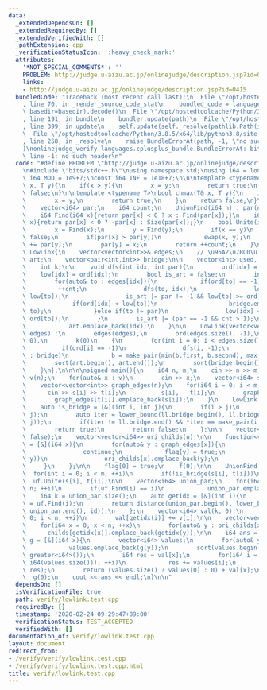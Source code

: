 ```yaml
---
data:
  _extendedDependsOn: []
  _extendedRequiredBy: []
  _extendedVerifiedWith: []
  _pathExtension: cpp
  _verificationStatusIcon: ':heavy_check_mark:'
  attributes:
    '*NOT_SPECIAL_COMMENTS*': ''
    PROBLEM: http://judge.u-aizu.ac.jp/onlinejudge/description.jsp?id=0415
    links:
    - http://judge.u-aizu.ac.jp/onlinejudge/description.jsp?id=0415
  bundledCode: "Traceback (most recent call last):\n  File \"/opt/hostedtoolcache/Python/3.8.5/x64/lib/python3.8/site-packages/onlinejudge_verify/documentation/build.py\"\
    , line 70, in _render_source_code_stat\n    bundled_code = language.bundle(stat.path,\
    \ basedir=basedir).decode()\n  File \"/opt/hostedtoolcache/Python/3.8.5/x64/lib/python3.8/site-packages/onlinejudge_verify/languages/cplusplus.py\"\
    , line 191, in bundle\n    bundler.update(path)\n  File \"/opt/hostedtoolcache/Python/3.8.5/x64/lib/python3.8/site-packages/onlinejudge_verify/languages/cplusplus_bundle.py\"\
    , line 399, in update\n    self.update(self._resolve(pathlib.Path(included), included_from=path))\n\
    \  File \"/opt/hostedtoolcache/Python/3.8.5/x64/lib/python3.8/site-packages/onlinejudge_verify/languages/cplusplus_bundle.py\"\
    , line 258, in _resolve\n    raise BundleErrorAt(path, -1, \"no such header\"\
    )\nonlinejudge_verify.languages.cplusplus_bundle.BundleErrorAt: bits/stdc++.h:\
    \ line -1: no such header\n"
  code: "#define PROBLEM \"http://judge.u-aizu.ac.jp/onlinejudge/description.jsp?id=0415\"\
    \n#include \"bits/stdc++.h\"\nusing namespace std;\nusing i64 = long long;\nconst\
    \ i64 MOD = 1e9+7;\nconst i64 INF = 1e18+7;\n\n\ntemplate <typename T>\nbool chmin(T&\
    \ x, T y){\n    if(x > y){\n        x = y;\n        return true;\n    }\n    return\
    \ false;\n}\n\ntemplate <typename T>\nbool chmax(T& x, T y){\n    if(x < y){\n\
    \        x = y;\n        return true;\n    }\n    return false;\n}\n\nstruct UnionFind{\n\
    \    vector<i64> par;\n    i64 count;\n    UnionFind(i64 n) : par(n, -1), count(0){}\n\
    \    i64 Find(i64 x){return par[x] < 0 ? x : Find(par[x]);}\n    i64 Size(i64\
    \ x){return par[x] < 0 ? -par[x] : Size(par[x]);}\n    bool Unite(i64 x, i64 y){\n\
    \        x = Find(x);\n        y = Find(y);\n        if(x == y)\n            return\
    \ false;\n        if(par[x] > par[y])\n            swap(x, y);\n        par[x]\
    \ += par[y];\n        par[y] = x;\n        return ++count;\n    }\n};\n\n\nstruct\
    \ LowLink{\n    vector<vector<int>>& edges;\n    // \u95A2\u7BC0\u70B9\n    vector<int>\
    \ art;\n    vector<pair<int,int>> bridge;\n\n    vector<int> used, ord, low;\n\
    \    int k;\n\n    void dfs(int idx, int par){\n        ord[idx] = k++;\n    \
    \    low[idx] = ord[idx];\n        bool is_art = false;\n        int cnt = 0;\n\
    \        for(auto& to : edges[idx]){\n            if(ord[to] == -1){\n       \
    \         ++cnt;\n                dfs(to, idx);\n                low[idx] = min(low[idx],\
    \ low[to]);\n                is_art |= par != -1 && low[to] >= ord[idx];\n   \
    \             if(ord[idx] < low[to])\n                    bridge.emplace_back(idx,\
    \ to);\n            }else if(to != par)\n                low[idx] = min(low[idx],\
    \ ord[to]);\n        }\n        is_art |= (par == -1 && cnt > 1);\n        if(is_art)\n\
    \            art.emplace_back(idx);\n    }\n\n    LowLink(vector<vector<int>>&\
    \ edges) :\n        edges(edges),\n        ord(edges.size(), -1),\n        low(edges.size(),\
    \ 0),\n        k(0)\n    {\n        for(int i = 0; i < edges.size(); ++i)\n  \
    \          if(ord[i] == -1)\n                dfs(i, -1);\n        for(auto& b\
    \ : bridge)\n            b = make_pair(min(b.first, b.second), max(b.first, b.second));\n\
    \        sort(art.begin(), art.end());\n        sort(bridge.begin(), bridge.end());\n\
    \    }\n};\n\n\n\nsigned main(){\n    i64 n, m;\n    cin >> n >> m;\n    vector<i64>\
    \ v(n);\n    for(auto& x : v)\n        cin >> x;\n    vector<i64> s(m), t(m);\n\
    \    vector<vector<int>> graph_edges(n);\n    for(i64 i = 0; i < m; ++i){\n  \
    \      cin >> s[i] >> t[i];\n        --s[i], --t[i];\n        graph_edges[s[i]].emplace_back(t[i]);\n\
    \        graph_edges[t[i]].emplace_back(s[i]);\n    }\n    LowLink ll(graph_edges);\n\
    \    auto is_bridge = [&](int i, int j){\n        if(i > j)\n            swap(i,\
    \ j);\n        auto iter = lower_bound(ll.bridge.begin(), ll.bridge.end(), make_pair(i,\
    \ j));\n        if(iter != ll.bridge.end() && *iter == make_pair(i, j))\n    \
    \        return true;\n        return false;\n    };\n\n    vector<i64> flag(n,\
    \ false);\n    vector<vector<i64>> ori_childs(n);\n\n    function<void(i64)> f\
    \ = [&](i64 x){\n        for(auto& y : graph_edges[x]){\n            if(flag[y])\n\
    \                continue;\n            flag[y] = true;\n            if(is_bridge(x,\
    \ y))\n                ori_childs[x].emplace_back(y);\n            f(y);\n   \
    \     }\n    };\n\n    flag[0] = true;\n    f(0);\n\n    UnionFind uf(n);\n  \
    \  for(int i = 0; i < m; ++i)\n        if(!is_bridge(s[i], t[i]))\n          \
    \  uf.Unite(s[i], t[i]);\n\n    vector<i64> union_par;\n    for(i64 i = 0; i <\
    \ n; ++i)\n        if(uf.Find(i) == i)\n            union_par.emplace_back(i);\n\
    \    i64 k = union_par.size();\n    auto getidx = [&](int i){\n        int id\
    \ = uf.Find(i);\n        return distance(union_par.begin(), lower_bound(union_par.begin(),\
    \ union_par.end(), id));\n    };\n    vector<i64> val(k, 0);\n    for(i64 i =\
    \ 0; i < n; ++i)\n        val[getidx(i)] += v[i];\n\n    vector<vector<i64>> childs(k);\n\
    \    for(i64 x = 0; x < n; ++x)\n        for(auto& y : ori_childs[x])\n      \
    \      childs[getidx(x)].emplace_back(getidx(y));\n\n    i64 ans = 0;\n    function<i64(i64)>\
    \ g = [&](i64 x){\n        vector<i64> values;\n        for(auto& y : childs[x])\n\
    \            values.emplace_back(g(y));\n        sort(values.begin(), values.end(),\
    \ greater<i64>());\n        i64 res = val[x];\n        for(i64 i = 0; i < min(2LL,\
    \ i64(values.size())); ++i)\n            res += values[i];\n        chmax(ans,\
    \ res);\n        return (values.size() ? values[0] : 0) + val[x];\n    };\n  \
    \  g(0);\n    cout << ans << endl;\n}\n\n"
  dependsOn: []
  isVerificationFile: true
  path: verify/lowlink.test.cpp
  requiredBy: []
  timestamp: '2020-02-24 09:29:47+09:00'
  verificationStatus: TEST_ACCEPTED
  verifiedWith: []
documentation_of: verify/lowlink.test.cpp
layout: document
redirect_from:
- /verify/verify/lowlink.test.cpp
- /verify/verify/lowlink.test.cpp.html
title: verify/lowlink.test.cpp
---
```

